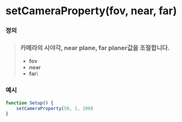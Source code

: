 # setCameraProperty(fov, near, far)

### 정의

> ### 카메라의 시야각, near plane, far planer값을 조절합니다.
>
> * **fov**
> * **near**
> * **far**\
>



### 예시

```javascript
function Setup() {
    setCameraProperty(50, 1, 100)
}
```
